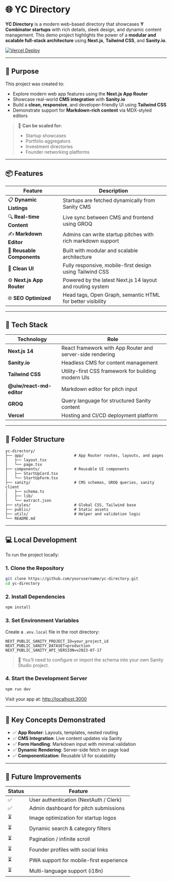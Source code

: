 
# 🌐 YC Directory

**YC Directory** is a modern web-based directory that showcases **Y Combinator startups** with rich details, sleek design, and dynamic content management. This demo project highlights the power of a **modular and scalable full-stack architecture** using **Next.js**, **Tailwind CSS**, and **Sanity.io**.

[![Vercel Deploy](https://img.shields.io/badge/Live%20Preview-Vercel-000?style=for-the-badge&logo=vercel)](https://yc-directory-weld-five.vercel.app/)

---

## 🎯 Purpose

This project was created to:

- Explore modern web app features using the **Next.js App Router**
- Showcase real-world **CMS integration** with **Sanity.io**
- Build a **clean, responsive**, and developer-friendly UI using **Tailwind CSS**
- Demonstrate support for **Markdown-rich content** via MDX-styled editors

> 🔧 **Can be scaled for:**
> - Startup showcases  
> - Portfolio aggregators  
> - Investment directories  
> - Founder networking platforms

---

## 📦 Features

| Feature                  | Description                                                  |
|-------------------------|--------------------------------------------------------------|
| 📋 **Dynamic Listings**  | Startups are fetched dynamically from Sanity CMS             |
| 🔍 **Real-time Content** | Live sync between CMS and frontend using GROQ                |
| ✍️ **Markdown Editor**   | Admins can write startup pitches with rich markdown support  |
| 🧩 **Reusable Components** | Built with modular and scalable architecture               |
| 💅 **Clean UI**          | Fully responsive, mobile-first design using Tailwind CSS     |
| ⚙️ **Next.js App Router**| Powered by the latest Next.js 14 layout and routing system  |
| 🌐 **SEO Optimized**     | Head tags, Open Graph, semantic HTML for better visibility   |

---

## 🧰 Tech Stack

| Technology              | Role                                                       |
|------------------------|------------------------------------------------------------|
| **Next.js 14**         | React framework with App Router and server-side rendering  |
| **Sanity.io**          | Headless CMS for content management                        |
| **Tailwind CSS**       | Utility-first CSS framework for building modern UIs        |
| **@uiw/react-md-editor** | Markdown editor for pitch input                          |
| **GROQ**               | Query language for structured Sanity content               |
| **Vercel**             | Hosting and CI/CD deployment platform                      |

---

## 📂 Folder Structure

```plaintext
yc-directory/
├── app/                      # App Router routes, layouts, and pages
│   ├── layout.tsx
│   └── page.tsx
├── components/               # Reusable UI components
│   ├── StartUpCard.tsx
│   └── StartUpForm.tsx
├── sanity/                   # CMS schemas, GROQ queries, sanity client
│   ├── schema.ts
│   ├── lib/
│   └── extract.json
├── styles/                   # Global CSS, Tailwind base
├── public/                   # Static assets
├── utils/                    # Helper and validation logic
└── README.md
````

---

## 💻 Local Development

To run the project locally:

### 1. Clone the Repository

```bash
git clone https://github.com/yourusername/yc-directory.git
cd yc-directory
```

### 2. Install Dependencies

```bash
npm install
```

### 3. Set Environment Variables

Create a `.env.local` file in the root directory:

```env
NEXT_PUBLIC_SANITY_PROJECT_ID=your_project_id
NEXT_PUBLIC_SANITY_DATASET=production
NEXT_PUBLIC_SANITY_API_VERSION=v2023-07-17
```

> 🧠 You’ll need to configure or import the schema into your own Sanity Studio project.

### 4. Start the Development Server

```bash
npm run dev
```

Visit your app at: [http://localhost:3000](http://localhost:3000)

---

## 🧠 Key Concepts Demonstrated

* ✅ **App Router**: Layouts, templates, nested routing
* ✅ **CMS Integration**: Live content updates via Sanity
* ✅ **Form Handling**: Markdown input with minimal validation
* ✅ **Dynamic Rendering**: Server-side fetch on page load
* ✅ **Componentization**: Reusable UI for scalability

---

## 🔮 Future Improvements

| Status | Feature                                 |
| ------ | --------------------------------------- |
| ✅      | User authentication (NextAuth / Clerk)  |
| ✅      | Admin dashboard for pitch submissions   |
| ⏳      | Image optimization for startup logos    |
| ⏳      | Dynamic search & category filters       |
| ⏳      | Pagination / infinite scroll            |
| ⏳      | Founder profiles with social links      |
| ⏳      | PWA support for mobile-first experience |
| ⏳      | Multi-language support (i18n)           |
